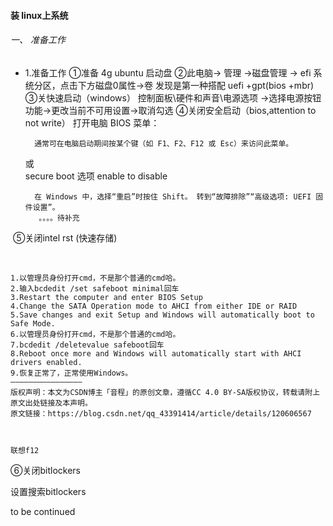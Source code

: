 #### 装 linux上系统

###### 一、 准备工作

* 1.准备工作
      ①准备 4g ubuntu 启动盘
      ②此电脑-> 管理 ->磁盘管理 ->  efi 系统分区，点击下方磁盘0属性->卷
      发现是第一种搭配 uefi +gpt(bios +mbr)
      ③关快速启动（windows） 
       控制面板\硬件和声音\电源选项 ->选择电源按钮功能->更改当前不可用设置->取消勾选 
       ④关闭安全启动（bios,attention to not write）
       打开电脑 BIOS 菜单：

        通常可在电脑启动期间按某个键（如 F1、F2、F12 或 Esc）来访问此菜单。

  或    
        secure boot  选项 enable to disable

        在 Windows 中，选择“重启”时按住 Shift。 转到“故障排除”“高级选项: UEFI 固件设置”。
         。。。。待补充

​              ⑤关闭intel rst (快速存储)

​        

```
1.以管理员身份打开cmd，不是那个普通的cmd哈。
2.输入bcdedit /set safeboot minimal回车
3.Restart the computer and enter BIOS Setup
4.Change the SATA Operation mode to AHCI from either IDE or RAID
5.Save changes and exit Setup and Windows will automatically boot to Safe Mode.
6.以管理员身份打开cmd，不是那个普通的cmd哈。
7.bcdedit /deletevalue safeboot回车
8.Reboot once more and Windows will automatically start with AHCI drivers enabled.
9.恢复正常了，正常使用Windows。
————————————————
版权声明：本文为CSDN博主「音程」的原创文章，遵循CC 4.0 BY-SA版权协议，转载请附上原文出处链接及本声明。
原文链接：https://blog.csdn.net/qq_43391414/article/details/120606567



联想f12
```



⑥关闭bitlockers

设置搜索bitlockers

to be continued